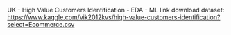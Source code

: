 UK - High Value Customers Identification - EDA - ML
link download dataset:
https://www.kaggle.com/vik2012kvs/high-value-customers-identification?select=Ecommerce.csv
